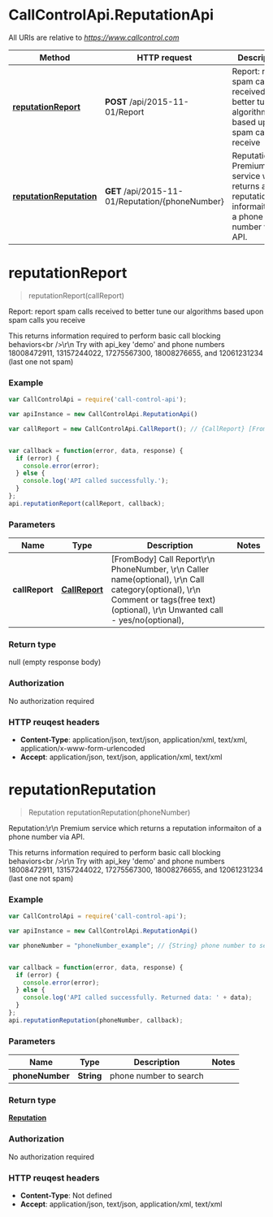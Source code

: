 # CallControlApi.ReputationApi

All URIs are relative to *https://www.callcontrol.com*

Method | HTTP request | Description
------------- | ------------- | -------------
[**reputationReport**](ReputationApi.md#reputationReport) | **POST** /api/2015-11-01/Report | Report: report spam calls received to better tune our algorithms based upon spam calls you receive
[**reputationReputation**](ReputationApi.md#reputationReputation) | **GET** /api/2015-11-01/Reputation/{phoneNumber} | Reputation:\r\n            Premium service which returns a reputation informaiton of a phone number via API.


<a name="reputationReport"></a>
# **reputationReport**
> reputationReport(callReport)

Report: report spam calls received to better tune our algorithms based upon spam calls you receive

This returns information required to perform basic call blocking behaviors&lt;br /&gt;\r\n            Try with api_key &#39;demo&#39; and phone numbers 18008472911, 13157244022, 17275567300, 18008276655, and 12061231234 (last one not spam)

### Example
```javascript
var CallControlApi = require('call-control-api');

var apiInstance = new CallControlApi.ReputationApi()

var callReport = new CallControlApi.CallReport(); // {CallReport} [FromBody] Call Report\r\n            PhoneNumber, \r\n            Caller name(optional), \r\n            Call category(optional), \r\n            Comment or tags(free text) (optional), \r\n            Unwanted call  - yes/no(optional),


var callback = function(error, data, response) {
  if (error) {
    console.error(error);
  } else {
    console.log('API called successfully.');
  }
};
api.reputationReport(callReport, callback);
```

### Parameters

Name | Type | Description  | Notes
------------- | ------------- | ------------- | -------------
 **callReport** | [**CallReport**](CallReport.md)| [FromBody] Call Report\r\n            PhoneNumber, \r\n            Caller name(optional), \r\n            Call category(optional), \r\n            Comment or tags(free text) (optional), \r\n            Unwanted call  - yes/no(optional), | 

### Return type

null (empty response body)

### Authorization

No authorization required

### HTTP reuqest headers

 - **Content-Type**: application/json, text/json, application/xml, text/xml, application/x-www-form-urlencoded
 - **Accept**: application/json, text/json, application/xml, text/xml

<a name="reputationReputation"></a>
# **reputationReputation**
> Reputation reputationReputation(phoneNumber)

Reputation:\r\n            Premium service which returns a reputation informaiton of a phone number via API.

This returns information required to perform basic call blocking behaviors&lt;br /&gt;\r\n            Try with api_key &#39;demo&#39; and phone numbers 18008472911, 13157244022, 17275567300, 18008276655, and 12061231234 (last one not spam)

### Example
```javascript
var CallControlApi = require('call-control-api');

var apiInstance = new CallControlApi.ReputationApi()

var phoneNumber = "phoneNumber_example"; // {String} phone number to search


var callback = function(error, data, response) {
  if (error) {
    console.error(error);
  } else {
    console.log('API called successfully. Returned data: ' + data);
  }
};
api.reputationReputation(phoneNumber, callback);
```

### Parameters

Name | Type | Description  | Notes
------------- | ------------- | ------------- | -------------
 **phoneNumber** | **String**| phone number to search | 

### Return type

[**Reputation**](Reputation.md)

### Authorization

No authorization required

### HTTP reuqest headers

 - **Content-Type**: Not defined
 - **Accept**: application/json, text/json, application/xml, text/xml

